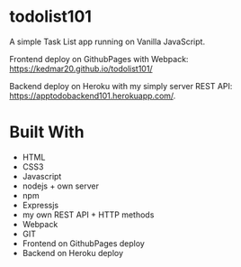 # todolist101
A simple Task List app running on Vanilla JavaScript. 

Frontend deploy on GithubPages with Webpack: https://kedmar20.github.io/todolist101/

Backend deploy on Heroku with my simply server REST API: https://apptodobackend101.herokuapp.com/.

# Built With
- HTML
- CSS3 
- Javascript
- nodejs + own server
- npm
- Expressjs
- my own REST API + HTTP methods
- Webpack
- GIT
- Frontend on GithubPages deploy
- Backend on Heroku deploy

